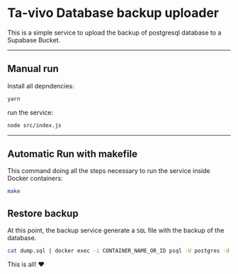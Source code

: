# Ta-vivo Database backup uploader

This is a simple service to upload the backup of postgresql database to a Supabase Bucket.

---

## Manual run

Install all depndencies:

```bash
yarn
```

run the service:

```bash
node src/index.js
```

---

## Automatic Run with makefile

This command doing all the steps necessary to run the service inside Docker containers:

```bash
make
```

## Restore backup

At this point, the backup service generate a `SQL` file with the backup of the database.

```bash
cat dump.sql | docker exec -i CONTAINER_NAME_OR_ID psql -U postgres -d tavivo
```

This is all! :heart:
